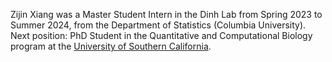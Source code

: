 Zijin Xiang was a Master Student Intern in the Dinh Lab from Spring 2023 to Summer 2024, from the Department of Statistics (Columbia University).
Next position: PhD Student in the Quantitative and Computational Biology program at the <a href="https://www.usc.edu">University of Southern California</a>.
